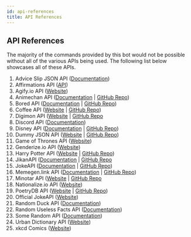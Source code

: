 ```yaml
---
id: api-references
title: API References
---
```


## API References

The majority of the commands provided by this bot would not be possible without all of the various APIs being used. The following list below showcases all of these APIs.

1. Advice Slip JSON API ([Documentation](https://api.adviceslip.com/))
2. Affirmations API ([API](https://www.affirmations.dev/))
3. Agify.io API ([Website](https://agify.io/))
4. Animechan API ([Documentation](https://animechan.xyz/docs) | [GitHub Repo](https://github.com/rocktimsaikia/anime-chan))
5. Bored API ([Documentation](https://www.boredapi.com/documentation) | [GitHub Repo](https://github.com/drewthoennes/Bored-API))
6. Coffee API ([Website](https://coffee.alexflipnote.dev/) | [GitHub Repo](https://github.com/AlexFlipnote/CoffeeAPI))
7. Digimon API ([Website](https://digimon-api.vercel.app/) | [GitHub Repo](https://github.com/heyshadowsmith/digimon-api)
8. Discord API ([Documentation](https://discord.com/developers/docs/intro))
9. Disney API ([Documentation](https://disneyapi.dev/docs/) | [GitHub Repo](https://github.com/ManuCastrillonM/disney-api))
10. Dummy JSON API ([Website](https://dummyjson.com/) | [GitHub Repo](https://github.com/Ovi/DummyJSON))
11. Game of Thrones API ([Website](https://thronesapi.com/))
12. Genderize.io API ([Website](https://genderize.io/))
13. Harry Potter API ([Website](https://hp-api.onrender.com/) | [GitHub Repo](https://github.com/KostaSav/hp-api))
14. JikanAPI ([Documentation](https://docs.api.jikan.moe/) | [GitHub Repo](https://github.com/jikan-me/jikan-rest)
15. JokeAPI ([Documentation](https://v2.jokeapi.dev/) | [GitHub Repo](https://github.com/Sv443/JokeAPI))
16. Memegen.link API ([Documentation](https://memegen.link/) | [GitHub Repo](https://github.com/jacebrowning/memegen))
17. Minotar API ([Website](https://minotar.net/) | [GitHub Repo](https://github.com/minotar/imgd)
18. Nationalize.io API ([Website](https://nationalize.io))
19. PoetryDB API ([Website](https://poetrydb.org/index.html) | [GitHub Repo](https://github.com/thundercomb/poetrydb))
20. Official JokeAPI ([Website](https://official-joke-api.appspot.com/))
21. Random Duck API ([Documentation](https://random-d.uk/api))
22. Random Useless Facts API ([Documentation](https://uselessfacts.jsph.pl/))
23. Some Random API ([Documentation](https://some-random-api.com/docs/welcome/introduction))
24. Urban Dictionary API ([Website](https://www.urbandictionary.com/))
25. xkcd Comics ([Website](https://xkcd.com/))
